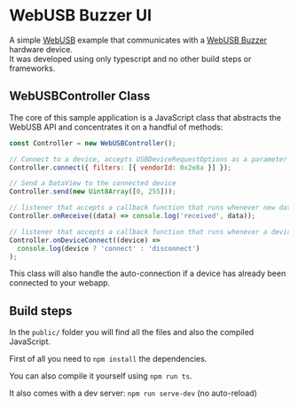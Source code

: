 # WebUSB Buzzer UI

A simple [WebUSB](https://developer.mozilla.org/en-US/docs/Web/API/USB) example that communicates with a [WebUSB Buzzer](https://github.com/nico-martin/webusb-buzzer) hardware device.  
It was developed using only typescript and no other build steps or frameworks.

## WebUSBController Class

The core of this sample application is a JavaScript class that abstracts the WebUSB API and concentrates it on a handful of methods:

```JavaScript
const Controller = new WebUSBController();

// Connect to a device, accepts USBDeviceRequestOptions as a parameter
Controller.connect({ filters: [{ vendorId: 0x2e8a }] });

// Send a DataView to the connected device
Controller.send(new Uint8Array([0, 255]));

// listener that accepts a callback function that runs whenever new data (DataView) is sent
Controller.onReceive((data) => console.log('received', data));

// listener that accepts a callback function that runs whenever a device is connected or disconnected
Controller.onDeviceConnect((device) =>
  console.log(device ? 'connect' : 'disconnect')
);
```

This class will also handle the auto-connection if a device has already been connected to your webapp.

## Build steps
In the `public/` folder you will find all the files and also the compiled JavaScript.

First of all you need to `npm install` the dependencies.

You can also compile it yourself using `npm run ts`.

It also comes with a dev server: `npm run serve-dev` (no auto-reload)